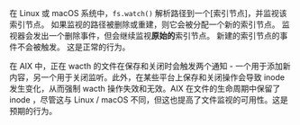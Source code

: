 
<!--type=misc-->

在 Linux 或 macOS 系统中，`fs.watch()` 解析路径到一个[索引节点]，并监视该索引节点。
如果监视的路径被删除或重建，则它会被分配一个新的索引节点。
监视器会发出一个删除事件，但会继续监视**原始的**索引节点。
新建的索引节点的事件不会被触发。
这是正常的行为。

在 AIX 中，正在 wacth 的文件在保存和关闭时会触发两个通知 - 一个用于添加新内容，另一个用于关闭监听。此外，在某些平台上保存和关闭操作会导致 inode 发生变化，从而强制 wacth 操作失效和无效。AIX 在文件的生命周期中保留了 inode ，尽管这与 Linux / macOS 不同，但这也提高了文件监视的可用性。这是预期的行为。

